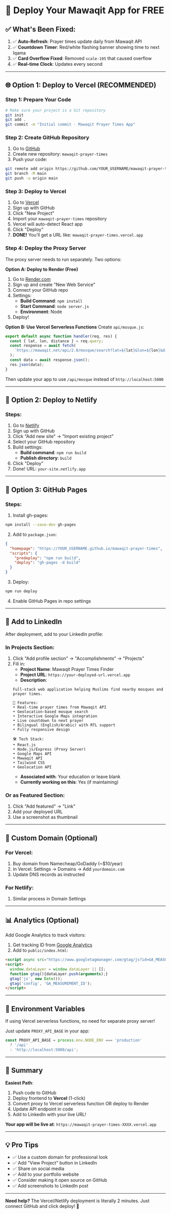 # 🚀 Deploy Your Mawaqit App for FREE

## ✅ What's Been Fixed:

1. ✅ **Auto-Refresh**: Prayer times update daily from Mawaqit API
2. ✅ **Countdown Timer**: Red/white flashing banner showing time to next Iqama
3. ✅ **Card Overflow Fixed**: Removed `scale-105` that caused overflow
4. ✅ **Real-time Clock**: Updates every second

---

## 🌐 Option 1: Deploy to Vercel (RECOMMENDED)

### Step 1: Prepare Your Code
```bash
# Make sure your project is a Git repository
git init
git add .
git commit -m "Initial commit - Mawaqit Prayer Times App"
```

### Step 2: Create GitHub Repository
1. Go to [GitHub](https://github.com/new)
2. Create new repository: `mawaqit-prayer-times`
3. Push your code:
```bash
git remote add origin https://github.com/YOUR_USERNAME/mawaqit-prayer-times.git
git branch -M main
git push -u origin main
```

### Step 3: Deploy to Vercel
1. Go to [Vercel](https://vercel.com)
2. Sign up with GitHub
3. Click "New Project"
4. Import your `mawaqit-prayer-times` repository
5. Vercel will auto-detect React app
6. Click "Deploy"
7. **DONE!** You'll get a URL like: `mawaqit-prayer-times.vercel.app`

### Step 4: Deploy the Proxy Server
The proxy server needs to run separately. Two options:

**Option A: Deploy to Render (Free)**
1. Go to [Render.com](https://render.com)
2. Sign up and create "New Web Service"
3. Connect your GitHub repo
4. Settings:
   - **Build Command**: `npm install`
   - **Start Command**: `node server.js`
   - **Environment**: Node
5. Deploy!

**Option B: Use Vercel Serverless Functions**
Create `api/mosque.js`:
```javascript
export default async function handler(req, res) {
  const { lat, lon, distance } = req.query;
  const response = await fetch(
    `https://mawaqit.net/api/2.0/mosque/search?lat=${lat}&lon=${lon}&distance=${distance}`
  );
  const data = await response.json();
  res.json(data);
}
```

Then update your app to use `/api/mosque` instead of `http://localhost:5000`

---

## 🎯 Option 2: Deploy to Netlify

### Steps:
1. Go to [Netlify](https://netlify.com)
2. Sign up with GitHub
3. Click "Add new site" → "Import existing project"
4. Select your GitHub repository
5. Build settings:
   - **Build command**: `npm run build`
   - **Publish directory**: `build`
6. Click "Deploy"
7. Done! URL: `your-site.netlify.app`

---

## 📱 Option 3: GitHub Pages

### Steps:
1. Install gh-pages:
```bash
npm install --save-dev gh-pages
```

2. Add to `package.json`:
```json
{
  "homepage": "https://YOUR_USERNAME.github.io/mawaqit-prayer-times",
  "scripts": {
    "predeploy": "npm run build",
    "deploy": "gh-pages -d build"
  }
}
```

3. Deploy:
```bash
npm run deploy
```

4. Enable GitHub Pages in repo settings

---

## 🔗 Add to LinkedIn

After deployment, add to your LinkedIn profile:

### In Projects Section:
1. Click "Add profile section" → "Accomplishments" → "Projects"
2. Fill in:
   - **Project Name**: Mawaqit Prayer Times Finder
   - **Project URL**: `https://your-deployed-url.vercel.app`
   - **Description**: 
   ```
   Full-stack web application helping Muslims find nearby mosques and prayer times.
   
   🎯 Features:
   • Real-time prayer times from Mawaqit API
   • Geolocation-based mosque search
   • Interactive Google Maps integration
   • Live countdown to next prayer
   • Bilingual (English/Arabic) with RTL support
   • Fully responsive design
   
   🛠️ Tech Stack:
   • React.js
   • Node.js/Express (Proxy Server)
   • Google Maps API
   • Mawaqit API
   • Tailwind CSS
   • Geolocation API
   ```
   - **Associated with**: Your education or leave blank
   - **Currently working on this**: Yes (if maintaining)

### Or as Featured Section:
1. Click "Add featured" → "Link"
2. Add your deployed URL
3. Use a screenshot as thumbnail

---

## 🎨 Custom Domain (Optional)

### For Vercel:
1. Buy domain from Namecheap/GoDaddy (~$10/year)
2. In Vercel: Settings → Domains → Add `yourdomain.com`
3. Update DNS records as instructed

### For Netlify:
1. Similar process in Domain Settings

---

## 📊 Analytics (Optional)

Add Google Analytics to track visitors:

1. Get tracking ID from [Google Analytics](https://analytics.google.com)
2. Add to `public/index.html`:
```html
<script async src="https://www.googletagmanager.com/gtag/js?id=GA_MEASUREMENT_ID"></script>
<script>
  window.dataLayer = window.dataLayer || [];
  function gtag(){dataLayer.push(arguments);}
  gtag('js', new Date());
  gtag('config', 'GA_MEASUREMENT_ID');
</script>
```

---

## 🔧 Environment Variables

If using Vercel serverless functions, no need for separate proxy server!

Just update `PROXY_API_BASE` in your app:
```javascript
const PROXY_API_BASE = process.env.NODE_ENV === 'production' 
  ? '/api' 
  : 'http://localhost:5000/api';
```

---

## 🎉 Summary

**Easiest Path**:
1. Push code to GitHub
2. Deploy frontend to **Vercel** (1-click)
3. Convert proxy to Vercel serverless function OR deploy to Render
4. Update API endpoint in code
5. Add to LinkedIn with your live URL!

**Your app will be live at**: `https://mawaqit-prayer-times-XXXX.vercel.app`

---

## 💡 Pro Tips

- ✅ Use a custom domain for professional look
- ✅ Add "View Project" button in LinkedIn
- ✅ Share on social media
- ✅ Add to your portfolio website
- ✅ Consider making it open source on GitHub
- ✅ Add screenshots to LinkedIn post

---

**Need help?** The Vercel/Netlify deployment is literally 2 minutes. Just connect GitHub and click deploy! 🚀